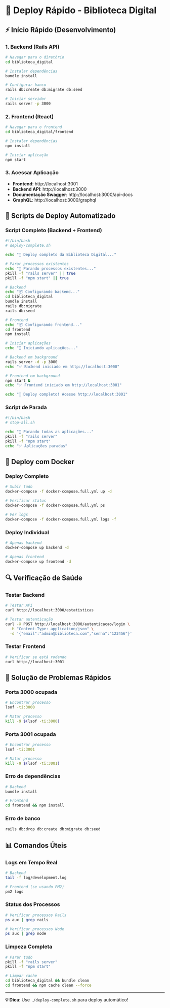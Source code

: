 # 🚀 Deploy Rápido - Biblioteca Digital

## ⚡ Início Rápido (Desenvolvimento)

### 1. Backend (Rails API)
```bash
# Navegar para o diretório
cd biblioteca_digital

# Instalar dependências
bundle install

# Configurar banco
rails db:create db:migrate db:seed

# Iniciar servidor
rails server -p 3000
```

### 2. Frontend (React)
```bash
# Navegar para o frontend
cd biblioteca_digital/frontend

# Instalar dependências
npm install

# Iniciar aplicação
npm start
```

### 3. Acessar Aplicação
- **Frontend**: http://localhost:3001
- **Backend API**: http://localhost:3000
- **Documentação Swagger**: http://localhost:3000/api-docs
- **GraphQL**: http://localhost:3000/graphql

## 🔧 Scripts de Deploy Automatizado

### Script Completo (Backend + Frontend)
```bash
#!/bin/bash
# deploy-complete.sh

echo "🚀 Deploy completo da Biblioteca Digital..."

# Parar processos existentes
echo "🛑 Parando processos existentes..."
pkill -f "rails server" || true
pkill -f "npm start" || true

# Backend
echo "📦 Configurando backend..."
cd biblioteca_digital
bundle install
rails db:migrate
rails db:seed

# Frontend
echo "📦 Configurando frontend..."
cd frontend
npm install

# Iniciar aplicações
echo "🚀 Iniciando aplicações..."

# Backend em background
rails server -d -p 3000
echo "✅ Backend iniciado em http://localhost:3000"

# Frontend em background
npm start &
echo "✅ Frontend iniciado em http://localhost:3001"

echo "🎉 Deploy completo! Acesse http://localhost:3001"
```

### Script de Parada
```bash
#!/bin/bash
# stop-all.sh

echo "🛑 Parando todas as aplicações..."
pkill -f "rails server"
pkill -f "npm start"
echo "✅ Aplicações paradas"
```

## 🐳 Deploy com Docker

### Deploy Completo
```bash
# Subir tudo
docker-compose -f docker-compose.full.yml up -d

# Verificar status
docker-compose -f docker-compose.full.yml ps

# Ver logs
docker-compose -f docker-compose.full.yml logs -f
```

### Deploy Individual
```bash
# Apenas backend
docker-compose up backend -d

# Apenas frontend
docker-compose up frontend -d
```

## 🔍 Verificação de Saúde

### Testar Backend
```bash
# Testar API
curl http://localhost:3000/estatisticas

# Testar autenticação
curl -X POST http://localhost:3000/autenticacao/login \
  -H "Content-Type: application/json" \
  -d '{"email":"admin@biblioteca.com","senha":"123456"}'
```

### Testar Frontend
```bash
# Verificar se está rodando
curl http://localhost:3001
```

## 🚨 Solução de Problemas Rápidos

### Porta 3000 ocupada
```bash
# Encontrar processo
lsof -ti:3000

# Matar processo
kill -9 $(lsof -ti:3000)
```

### Porta 3001 ocupada
```bash
# Encontrar processo
lsof -ti:3001

# Matar processo
kill -9 $(lsof -ti:3001)
```

### Erro de dependências
```bash
# Backend
bundle install

# Frontend
cd frontend && npm install
```

### Erro de banco
```bash
rails db:drop db:create db:migrate db:seed
```

## 📊 Comandos Úteis

### Logs em Tempo Real
```bash
# Backend
tail -f log/development.log

# Frontend (se usando PM2)
pm2 logs
```

### Status dos Processos
```bash
# Verificar processos Rails
ps aux | grep rails

# Verificar processos Node
ps aux | grep node
```

### Limpeza Completa
```bash
# Parar tudo
pkill -f "rails server"
pkill -f "npm start"

# Limpar cache
cd biblioteca_digital && bundle clean
cd frontend && npm cache clean --force
```

---

**💡 Dica**: Use `./deploy-complete.sh` para deploy automático!
